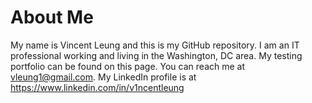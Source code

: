 # About Me
My name is Vincent Leung and this is my GitHub repository. I am an IT professional working and living in the Washington, DC area. My testing portfolio can be found on this page.
You can reach me at vleung1@gmail.com.
My LinkedIn profile is at https://www.linkedin.com/in/v1ncentleung 

